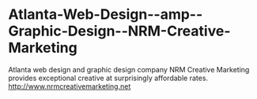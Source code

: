 Atlanta-Web-Design--amp--Graphic-Design--NRM-Creative-Marketing
===============================================================

Atlanta web design and graphic design company NRM Creative Marketing provides exceptional creative at surprisingly affordable rates.           http://www.nrmcreativemarketing.net
